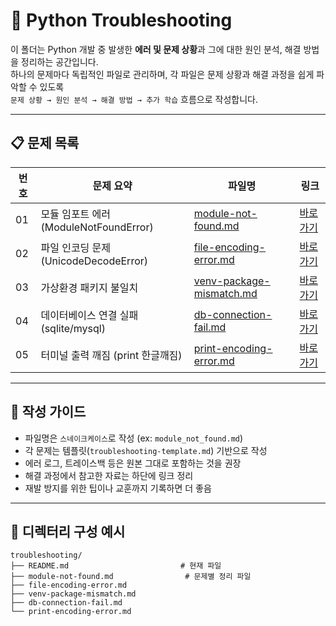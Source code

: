 # 🐛 Python Troubleshooting

이 폴더는 Python 개발 중 발생한 **에러 및 문제 상황**과 그에 대한 원인 분석, 해결 방법을 정리하는 공간입니다.  
하나의 문제마다 독립적인 파일로 관리하며, 각 파일은 문제 상황과 해결 과정을 쉽게 파악할 수 있도록  
`문제 상황 → 원인 분석 → 해결 방법 → 추가 학습` 흐름으로 작성합니다.

---

## 📋 문제 목록

| 번호 | 문제 요약 | 파일명 | 링크 |
|---|---|---|---|
| 01 | 모듈 임포트 에러 (ModuleNotFoundError) | [module-not-found.md](./module-not-found.md) | [바로가기](./module-not-found.md) |
| 02 | 파일 인코딩 문제 (UnicodeDecodeError) | [file-encoding-error.md](./file-encoding-error.md) | [바로가기](./file-encoding-error.md) |
| 03 | 가상환경 패키지 불일치 | [venv-package-mismatch.md](./venv-package-mismatch.md) | [바로가기](./venv-package-mismatch.md) |
| 04 | 데이터베이스 연결 실패 (sqlite/mysql) | [db-connection-fail.md](./db-connection-fail.md) | [바로가기](./db-connection-fail.md) |
| 05 | 터미널 출력 깨짐 (print 한글깨짐) | [print-encoding-error.md](./print-encoding-error.md) | [바로가기](./print-encoding-error.md) |

---

## 📑 작성 가이드

- 파일명은 `스네이크케이스`로 작성 (ex: `module_not_found.md`)
- 각 문제는 템플릿(`troubleshooting-template.md`) 기반으로 작성
- 에러 로그, 트레이스백 등은 원본 그대로 포함하는 것을 권장
- 해결 과정에서 참고한 자료는 하단에 링크 정리
- 재발 방지를 위한 팁이나 교훈까지 기록하면 더 좋음

---

## 📂 디렉터리 구성 예시

```text
troubleshooting/
├── README.md                         # 현재 파일
├── module-not-found.md                # 문제별 정리 파일
├── file-encoding-error.md
├── venv-package-mismatch.md
├── db-connection-fail.md
└── print-encoding-error.md

